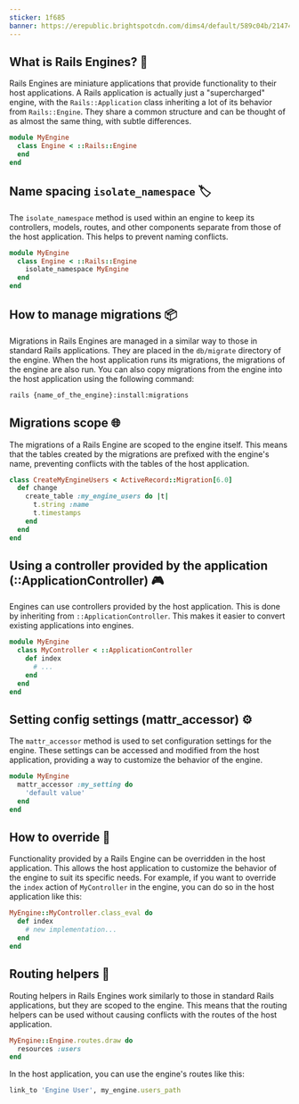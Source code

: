 ```yaml
---
sticker: 1f685
banner: https://erepublic.brightspotcdn.com/dims4/default/589c04b/2147483647/strip/true/crop/1200x583+0+108/resize/1440x700!/quality/90/?url=http%3A%2F%2Ferepublic-brightspot.s3.amazonaws.com%2Fdc%2F4f%2F24c0496f6505cbc54cfbb2feb7e4%2Ffreight-rail-train.jpg
---
```

## What is Rails Engines? 🤔
Rails Engines are miniature applications that provide functionality to their host applications. A Rails application is actually just a "supercharged" engine, with the `Rails::Application` class inheriting a lot of its behavior from `Rails::Engine`. They share a common structure and can be thought of as almost the same thing, with subtle differences.

```ruby
module MyEngine
  class Engine < ::Rails::Engine
  end
end
```

## Name spacing `isolate_namespace` 🏷️
The `isolate_namespace` method is used within an engine to keep its controllers, models, routes, and other components separate from those of the host application. This helps to prevent naming conflicts.

```ruby
module MyEngine
  class Engine < ::Rails::Engine
    isolate_namespace MyEngine
  end
end
```

## How to manage migrations 📦
Migrations in Rails Engines are managed in a similar way to those in standard Rails applications. They are placed in the `db/migrate` directory of the engine. When the host application runs its migrations, the migrations of the engine are also run. You can also copy migrations from the engine into the host application using the following command:

```bash
rails {name_of_the_engine}:install:migrations
```

## Migrations scope 🌐
The migrations of a Rails Engine are scoped to the engine itself. This means that the tables created by the migrations are prefixed with the engine's name, preventing conflicts with the tables of the host application.

```ruby
class CreateMyEngineUsers < ActiveRecord::Migration[6.0]
  def change
    create_table :my_engine_users do |t|
      t.string :name
      t.timestamps
    end
  end
end
```

## Using a controller provided by the application (::ApplicationController) 🎮
Engines can use controllers provided by the host application. This is done by inheriting from `::ApplicationController`. This makes it easier to convert existing applications into engines.

```ruby
module MyEngine
  class MyController < ::ApplicationController
    def index
      # ...
    end
  end
end
```

## Setting config settings (mattr_accessor) ⚙️
The `mattr_accessor` method is used to set configuration settings for the engine. These settings can be accessed and modified from the host application, providing a way to customize the behavior of the engine.

```ruby
module MyEngine
  mattr_accessor :my_setting do
    'default value'
  end
end
```

## How to override 🔄
Functionality provided by a Rails Engine can be overridden in the host application. This allows the host application to customize the behavior of the engine to suit its specific needs. For example, if you want to override the `index` action of `MyController` in the engine, you can do so in the host application like this:

```ruby
MyEngine::MyController.class_eval do
  def index
    # new implementation...
  end
end
```

## Routing helpers 🚦
Routing helpers in Rails Engines work similarly to those in standard Rails applications, but they are scoped to the engine. This means that the routing helpers can be used without causing conflicts with the routes of the host application.

```ruby
MyEngine::Engine.routes.draw do
  resources :users
end
```

In the host application, you can use the engine's routes like this:

```ruby
link_to 'Engine User', my_engine.users_path
```